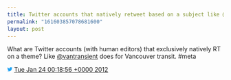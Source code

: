 ```yaml
---
title: Twitter accounts that natively retweet based on a subject like @vantransient
permalink: "161603857078681600"
layout: post
---
```


What are Twitter accounts (with human editors) that exclusively natively RT on a theme? Like [@vantransient](https://twitter.com/vantransient) does for Vancouver transit. #meta

<img src="/images/twitter.png" width="12" /> [Tue Jan 24 00:18:56 +0000 2012](https://twitter.com/sillygwailo/status/161603857078681600)
